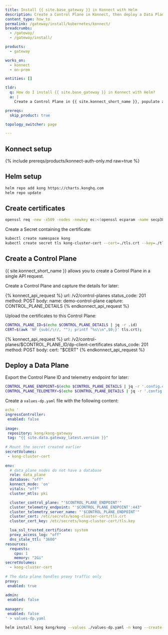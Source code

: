 ```yaml
---
title: Install {{ site.base_gateway }} in Konnect with Helm
description: Create a Control Plane in Konnect, then deploy a Data Plane to your Kubernetes cluster using Helm.
content_type: how_to
permalink: /gateway/install/kubernetes/konnect/
breadcrumbs:
  - /gateway/
  - /gateway/install/

products:
  - gateway

works_on:
  - konnect
  - on-prem

entities: []

tldr:
  q: How do I install {{ site.base_gateway }} in Konnect with Helm?
  a: |
    Create a Control Plane in {{ site.konnect_short_name }}, populate a `values.yaml` file with the Control Plane details, and run `helm install kong kong/kong --values ./values.yaml -n kong --create-namespace`.

prereqs:
  skip_product: true

topology_switcher: page

---
```


## Konnect setup

{% include prereqs/products/konnect-auth-only.md raw=true %}

## Helm setup

```bash
helm repo add kong https://charts.konghq.com
helm repo update
```

## Create certificates

```bash
openssl req -new -x509 -nodes -newkey ec:<(openssl ecparam -name secp384r1) -keyout ./tls.key -out ./tls.crt -days 1095 -subj "/CN=kong_clustering"
```

Create a Secret containing the certificate:

```bash
kubectl create namespace kong
kubectl create secret tls kong-cluster-cert --cert=./tls.crt --key=./tls.key -n kong
```

## Create a Control Plane

{{ site.konnect_short_name }} allows you to create a Control Plane in a single API request.

Create a Control Plane and capture the details for later:

<!--vale off-->
{% konnect_api_request %}
url: /v2/control-planes
status_code: 201
method: POST
body:
    name: demo-control-plane
capture: CONTROL_PLANE_DETAILS
{% endkonnect_api_request %}
<!--vale on-->

Upload the certificates to this Control Plane:

```bash
CONTROL_PLANE_ID=$(echo $CONTROL_PLANE_DETAILS | jq -r .id)
CERT=$(awk 'NF {sub(/\r/, ""); printf "%s\\n",$0;}' tls.crt);
```

{% konnect_api_request %}
url: /v2/control-planes/$CONTROL_PLANE_ID/dp-client-certificates
status_code: 201
method: POST
body:
    cert: "$CERT"
{% endkonnect_api_request %}

## Deploy a Data Plane

Export the Control Plane ID and telemetry endpoint for later:

```bash
CONTROL_PLANE_ENDPOINT=$(echo $CONTROL_PLANE_DETAILS | jq -r '.config.control_plane_endpoint | sub("https://";"")')
CONTROL_PLANE_TELEMETRY=$(echo $CONTROL_PLANE_DETAILS | jq -r '.config.telemetry_endpoint | sub("https://";"")')
```

Create a `values-dp.yaml` file with the following content:

```yaml
echo '
ingressController:
 enabled: false
  
image:
 repository: kong/kong-gateway
 tag: "{{ site.data.gateway_latest.version }}"
  
# Mount the secret created earlier
secretVolumes:
 - kong-cluster-cert
  
env:
  # data_plane nodes do not have a database
  role: data_plane
  database: "off"
  konnect_mode: 'on'
  vitals: "off"
  cluster_mtls: pki

  cluster_control_plane: "'$CONTROL_PLANE_ENDPOINT'"
  cluster_telemetry_endpoint: "'$CONTROL_PLANE_ENDPOINT':443"
  cluster_telemetry_server_name: "'$CONTROL_PLANE_ENDPOINT'"
  cluster_cert: /etc/secrets/kong-cluster-cert/tls.crt
  cluster_cert_key: /etc/secrets/kong-cluster-cert/tls.key

  lua_ssl_trusted_certificate: system
  proxy_access_log: "off"
  dns_stale_ttl: "3600"
resources:
  requests:
    cpu: 1
    memory: "2Gi"
secretVolumes:
  - kong-cluster-cert
  
# The data plane handles proxy traffic only
proxy:
 enabled: true
  
admin:
 enabled: false
  
manager:
 enabled: false
' > values-dp.yaml
```

```bash
helm install kong kong/kong --values ./values-dp.yaml -n kong --create-namespace
```